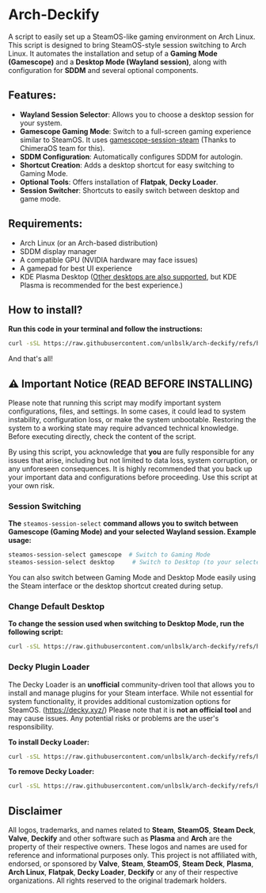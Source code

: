 # Arch-Deckify
A script to easily set up a SteamOS-like gaming environment on Arch Linux.
This script is designed to bring SteamOS-style session switching to Arch Linux. It automates the installation and setup of a **Gaming Mode (Gamescope)** and a **Desktop Mode (Wayland session)**, along with configuration for **SDDM** and several optional components.

## Features:
- **Wayland Session Selector**: Allows you to choose a desktop session for your system.
- **Gamescope Gaming Mode**: Switch to a full-screen gaming experience similar to SteamOS. It uses [gamescope-session-steam](https://github.com/ChimeraOS/gamescope-session-steam) (Thanks to ChimeraOS team for this).
- **SDDM Configuration**: Automatically configures SDDM for autologin.
- **Shortcut Creation**: Adds a desktop shortcut for easy switching to Gaming Mode.
- **Optional Tools**: Offers installation of **Flatpak**, **Decky Loader**.
- **Session Switcher**: Shortcuts to easily switch between desktop and game mode.

## Requirements:
- Arch Linux (or an Arch-based distribution)
- SDDM display manager
- A compatible GPU (NVIDIA hardware may face issues)
- A gamepad for best UI experience
- KDE Plasma Desktop (<ins>Other desktops are also supported</ins>, but KDE Plasma is recommended for the best experience.)


## How to install?

**Run this code in your terminal and follow the instructions:**
```bash
curl -sSL https://raw.githubusercontent.com/unlbslk/arch-deckify/refs/heads/main/install.sh > deckify_install.sh && bash deckify_install.sh; rm -rf deckify_install.sh
```
And that's all!

## ⚠️ Important Notice (READ BEFORE INSTALLING)

Please note that running this script may modify important system configurations, files, and settings. In some cases, it could lead to system instability, configuration loss, or make the system unbootable. Restoring the system to a working state may require advanced technical knowledge. Before executing directly, check the content of the script.

By using this script, you acknowledge that **you** are fully responsible for any issues that arise, including but not limited to data loss, system corruption, or any unforeseen consequences. It is highly recommended that you back up your important data and configurations before proceeding. Use this script at your own risk. 


### Session Switching
**The** `steamos-session-select` **command allows you to switch between Gamescope (Gaming Mode) and your selected Wayland session. Example usage:**
```bash
steamos-session-select gamescope  # Switch to Gaming Mode
steamos-session-select desktop     # Switch to Desktop (to your selected session)
```
You can also switch between Gaming Mode and Desktop Mode easily using the Steam interface or the desktop shortcut created during setup.

### Change Default Desktop
**To change the session used when switching to Desktop Mode, run the following script:**
```bash
curl -sSL https://raw.githubusercontent.com/unlbslk/arch-deckify/refs/heads/main/change_default_desktop.sh > deckify_change_default_desktop.sh && bash deckify_change_default_desktop.sh; rm -rf deckify_change_default_desktop.sh
```

### Decky Plugin Loader
The Decky Loader is an **unofficial** community-driven tool that allows you to install and manage plugins for your Steam interface. While not essential for system functionality, it provides additional customization options for SteamOS. (https://decky.xyz/)
Please note that it is **not an official tool** and may cause issues. Any potential risks or problems are the user's responsibility.

**To install Decky Loader:**
```bash
curl -sSL https://raw.githubusercontent.com/unlbslk/arch-deckify/refs/heads/main/setup_deckyloader.sh > setup_deckyloader.sh && bash setup_deckyloader.sh; rm -rf setup_deckyloader.sh
```
**To remove Decky Loader:**
```bash
curl -sSL https://raw.githubusercontent.com/unlbslk/arch-deckify/refs/heads/main/remove_deckyloader.sh > remove_deckyloader.sh && bash remove_deckyloader.sh; rm -rf remove_deckyloader.sh
```

## Disclaimer

All logos, trademarks, and names related to **Steam**, **SteamOS**, **Steam Deck**, **Valve**, **Deckify** and other software such as **Plasma** and **Arch** are the property of their respective owners. These logos and names are used for reference and informational purposes only. This project is not affiliated with, endorsed, or sponsored by **Valve**, **Steam**, **SteamOS**, **Steam Deck**, **Plasma**, **Arch Linux**, **Flatpak**, **Decky Loader**, **Deckify** or any of their respective organizations. All rights reserved to the original trademark holders.
